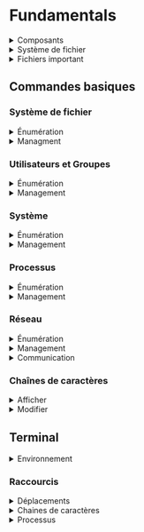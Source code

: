 # Fundamentals

<details><summary>Composants</summary>

| Composant | Description | Exemple |
|-|-|-|
| Bootloader | Chargé de démarrer le système. | GRUB |
| Kernel | Chargé de gérer le système. | 6.5, 6.4 |
| Daemons | Applications en arrière-plan. | `sshd`, `httpd` |
| Shell | Interface entre l'utilisateur et le système. | `bash`, `zsh` |
| Graphics Server | Chargé de gérer les graphismes. | Xorg, Wayland |
| Desktop Environment | Chargé de créer un environnement de bureau. | GNOME, xfce |
| Utilitaires | Applications. | `ls`, `ps` |
</details>
<details><summary>Système de fichier</summary>

| Répertoire | Description |
|-|-|
| `/` | Contient tous les autres répertoires. |
| `/boot` | Fichiers nécessaires au démarrage du système. |
| `/dev` | Fichiers représentant les périphériques. |
| `/sys` | Informations sur le système. |
| `/proc` | Informations sur les processus en cours. |
| `/etc` | Fichiers de configuration. |
| `/var` | Fichiers de données variables. |
| `/run` | Fichiers relatifs à l'exécution du système. |
| `/usr` | Applications et fichiers partagés entre utilisateurs. |
| `/lib` | Bibliothèques partagées entre applications. |
| `/bin` | Principales commandes et applications. |
| `/sbin` | Binaires essentielles à l'administration du système. |
| `/opt` | Logiciels optionnels. |
| `/home` | Répertoires personnels des utilisateurs. |
| `/root` | Répertoire personnel de l'utilisateur root. |
| `/srv` | Données des services fournis par le système. |
| `/tmp` | Fichiers temporaires. |
| `/mnt` | Points de montage temporaires. |
| `/media` | Points de montage pour les supports amovibles. |
</details>
<details><summary>Fichiers important</summary>

| Chemin | Description |
|-|-|
| `/etc/passwd` | Informations sur les utilisateurs. |
| `/etc/shadow` | Mots de passe des utilisateurs. |
| `/etc/group` | Informations sur les groupes. |
| `/etc/sudoers` | Configuration de sudo. |
| `/etc/crontab` | Configuration des tâches planifiées. |
| `/etc/resolv.conf` | Configuration des serveurs DNS. |
| `/etc/hosts` | Fichier de résolution de noms. |
| `/etc/host.allow` | Configuration des accès autorisés. |
| `/etc/host.deny` | Configuration des accès refusés. |
| `/etc/fstab` | Configuration des points de montage. |
| `/etc/ssh/sshd_config` | Configuration du serveur SSH. |
</details>

## Commandes basiques

### Système de fichier
<details><summary>Énumération</summary>

| Commande | Description | Exemple |
|-|-|-|
| `pwd` | Affiche le chemin du répertoire courant. | `pwd` |
| `tree` | Affiche une arborescence d'éléments'. | `tree -h` |
| `ls` | Affiche le contenu d'un répertoire. | `ls -la` |
| `cat` | Affiche le contenu d'un fichier. | `cat file` |
| `whereis` | Affiche le chemin d'accès d'une commande. | `whereis ls` |
| `locate` | Recherche des éléments. | `locate file` |
| `find` | Recherche des éléments. | `find / -name exemple` |
| `diff` | Compare deux fichiers. | `diff file1 file2` |
</details>
<details><summary>Managment</summary>

| Commande | Description | Exemple |
|-|-|-|
| `cd` | Change le répertoire courant. | `cd /path` |
| `mkdir` | Crée un répertoire. | `mkdir dir` |
| `touch` | Crée un fichier. | `touch file` |
| `rm` | Supprime des éléments. | `rm -rf /` |
| `mv` | Déplace ou renomme des éléments. | `mv file1 file2` |
| `cp` | Copie des éléments. | `cp file1 file2` |
| `ln` | Crée des liens symboliques ou physiques. | `ln -s file link` |
| `chmod` | Modifie les permissions d'un élément. | `chmod 777 file` |
| `chown` | Modifie le propriétaire d'un élément. | `chown -R user:group dir` |
</details>

### Utilisateurs et Groupes
<details><summary>Énumération</summary>

| Commande | Description | Exemple |
|-|-|-|
| `id` | Identité de l'utilisateur. | `id` |
| `groups` | Groupes de l'utilisateur. | `groups` |
| `sudo -l` | Droits sudo de l'utilisateur. | `sudo -l` |
| `who` | Informations sur les utilisateurs connectés. | `who` |
</details>
<details><summary>Management</summary>

| Commande | Description | Exemple |
|-|-|-|
| `useradd` | Crée un utilisateur. | `useradd -m -s /bin/bash user` |
| `userdel` | Supprime un utilisateur. | `userdel user` |
| `usermod` | Modifie un utilisateur. | `usermod -aG sudo user` |
| `passwd` | Modifie le mot de passe d'un utilisateur. | `passwd user` |
| `addgroup` | Crée un groupe. | `addgroup group` |
| `delgroup` | Supprime un groupe. | `delgroup group` |
</details>

### Système
<details><summary>Énumération</summary>

| Commande | Description | Exemple |
|-|-|-|
| `env` | Informations sur l'environnement. | `env` |
| `uname` | Informations sur le système. | `uname -a` |
| `hostname` | Nom d'hôte du système. | `hostname` |
| `service` | Informations sur les services. | `service --status-all` |
| `systemctl` | Informations sur les services. | `systemctl` |
| `cron` | Informations sur les tâches planifiées. | `crontab -l` |
| `mount` | Informations sur les points de montage. | `mount` |
| `fdisk` | Informations sur les partitions. | `fdisk -l` |
| `lsof` | Informations sur les fichiers ouverts. | `lsof` |
| `lsblk` | Informations sur les périphériques de stockage. | `lsblk` |
| `lsusb` | Informations sur les périphériques USB. | `lsusb` |
| `lspci` | Informations sur les périphériques PCI. | `lspci` |
| `journalctl` | Informations sur les logs. | `journalctl` |
</details>
<details><summary>Management</summary>

| Commande | Description | Exemple |
|-|-|-|
| `export` | Définit une variable d'environnement. | `export VAR=value` |
| `unset` | Supprime une variable d'environnement. | `unset VAR` |
| `service` | Gestion des services. | `man service` |
| `systemctl` | Gestion des services. | `man systemctl` |
| `cron` | Gestion des tâches planifiées. | `crontab -h` |
| `mount` | Montage de périphériques. | `mount /dev/sda1 /mnt` |
| `fdisk` | Gestion des partitions. | `fdisk -h` |
| `reboot` | Redémarre le système. | `reboot` |
| `shutdown` | Éteint le système. | `shutdown -h now` |
| `rsync` | File backup | `rsync -h` |
</details>

### Processus
<details><summary>Énumération</summary>

| Commande | Description | Exemple |
|-|-|-|
| `ps` | Informations sur les processus en cours. | `ps aux` |
| `strace` | Trace les appels systèmes faits par un processus. | `strace -p 1` |
| `ltrace` | Trace les appels de bibliothèques faits par un processus. | `ltrace -p 1` |
</details>
<details><summary>Management</summary>

| Commande | Description | Exemple |
|-|-|-|
| `kill` | Envoie un signal à un processus. | `kill -9 1234` |
| `fg` | Met un processus en avant-plan. | `fg` |
| `bg` | Met un processus en arrière-plan. | `bg` |
| `jobs` | Liste les processus en arrière-plan. | `jobs` |
</details>

### Réseau
<details><summary>Énumération</summary>

| Commande | Description | Exemple |
|-|-|-|
| `ip` | Informations sur les interfaces réseau. | `ip a` |
| `ifconfig` | Informations sur les interfaces réseau. | `ifconfig` |
| `iptables` | Informations sur les règles de pare-feu. | `iptables -L` |
| `ufw` | Informations sur les règles de pare-feu. | `ufw status` |
| `route` | informations sur les routes. | `route` |
| `netstat` | Informations sur les connexions réseau. | `netstat -tulpen` |
| `ss` | Informations sur les connexions réseau. | `ss -tulpen` |
</details>
<details><summary>Management</summary>

| Commande | Description | Exemple |
|-|-|-|
| `ip` | Gestion des interfaces réseau. | `ip -h` |
| `ifconfig` | Gestion des interfaces réseau. | `ifconfig -h` |
| `iptables` | Gestion des règles de pare-feu. | `iptables -h` |
| `ufw` | Gestion des règles de pare-feu. | `ufw -h` |
| `route` | Gestion des routes. | `route -h` |
</details>
<details><summary>Communication</summary>

| Commande | Description | Exemple |
|-|-|-|
| `ping` | Test de connectivité. | `ping google.com` |
| `traceroute` | Affiche le chemin pris par les paquets. | `traceroute google.com` |
| `curl` | Affiche une ressource web. | `curl google.com` |
| `wget` | Télécharge une ressource web. | `wget google.com` |
| `nc` | Outil de communication réseau. | `nc -vlnp 4242` |
| `ssh` | Connexion SSH. | `ssh user@host` |
| `scp` | Transfert de fichiers SSH. | `scp user@host:/path dst` |
</details>

### Chaînes de caractères
<details><summary>Afficher</summary>

| Commande | Description | Exemple |
|-|-|-|
| `echo` | Affiche une chaîne de caractères. | `echo "Hello World"` |
| `less` | Affiche une chaîne de caractères dans une interface interactive. | `less file` |
| `more` | Affiche une chaîne de caractères petit à petit. | `more file` |
| `head` | Affiche les premières lignes d'une chaîne de caractères. | `head file` |
| `tail` | Affiche les dernières lignes d'une chaîne de caractères. | `tail file` |
| `wc` | Compte les mots, lignes et caractères d'une chaîne de caractères. | `wc file` |
</details>
<details><summary>Modifier</summary>

| Commande | Description | Exemple |
|-|-|-|
| `grep` | Recherche un motif dans une chaîne de caractères. | `grep pattern file` |
| `awk` | Manipule une chaîne de caractères. | `awk '{print $1}' file` |
| `sed` | Manipule une chaîne de caractères. | `sed 's/pattern/replacement/g' file` |
| `tr` | Remplace des caractères dans une chaîne de caractères.. | `tr 'a' 'b'` |
| `cut` | Coupe certaines parties d'une chaîne de caractères. | `cut -d: -f1 file` |
| `uniq` | Supprime les lignes en double d'une chaîne de caractères. | `uniq file` |
| `sort` | Trie une chaîne de caractères. | `sort file` |
</details>

## Terminal

<details><summary>Environnement</summary>

| Variable | Description |
|-|-|
| `PATH` | Chemin d'accès des exécutables. |
| `USER` | Nom de l'utilisateur. |
| `LOGNAME` | Nom de l'utilisateur. |
| `HOSTNAME` | Nom d'hôte du système. |
| `SHELL` | Shell par défaut. |
| `HOME` | Répertoire personnel de l'utilisateur. |
| `PWD` | Répertoire courant. |
| `TERM` | Type de terminal. |
| `LANG` | Langue par défaut. |
| `EDITOR` | Éditeur par défaut. |
| `LS_COLORS` | Couleurs de `ls`. |
| `PS1` | Prompt. |
</details>

### Raccourcis
<details><summary>Déplacements</summary>

| Raccourci | Description |
|-|-|
| `Ctrl + A` | Aller au début de la ligne en cours. |
| `Ctrl + E` | Aller à la fin de la ligne en cours. |
| `Ctrl + [<-]` | Déplacement accéléré vers la gauche. |
| `Ctrl + [->]` | Déplacement accéléré vers la droite. |
| `Alt + B` | Déplacement d'un mot vers la gauche. |
| `Alt + F` | Déplacement d'un mot vers la droite. |
</details>
<details><summary>Chaines de caractères</summary>

| Raccourci | Description |
|-|-|
| `Ctrl + L` | Raccourci pour `clear`. |
| `Ctrl + U` | Supprimer tout le texte avant le curseur. |
| `Ctrl + K` | Supprimer tout le texte après le curseur. |
| `Ctrl + W` | Supprimer le mot avant le curseur. |
| `Ctrl + Y` | Coller le texte supprimé. |
</details>
<details><summary>Processus</summary>

| Raccourci | Description |
|-|-|
| `Ctrl + C` | Arrêter le processus en cours via `SIGINT`. |
| `Ctrl + \` | Arrêter le processus en cours via `SIGQUIT`. |
| `Ctrl + Z` | Mettre le processus en arrière-plan via `SIGTSTP`. |
| `Ctrl + D` | Caractère `EOF`. |
</details>
